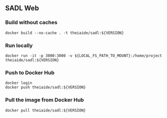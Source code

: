 ## SADL Web

### Build without caches
```
docker build --no-cache . -t theiaide/sadl:${VERSION}
```

### Run locally
```
docker run -it -p 3000:3000 -v ${LOCAL_FS_PATH_TO_MOUNT}:/home/project theiaide/sadl:${VERSION}
```

### Push to Docker Hub
```
docker login
docker push theiaide/sadl:${VERSION}
```

### Pull the image from Docker Hub
```
docker pull theiaide/sadl:${VERSION}
```